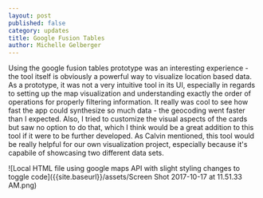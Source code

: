 ```yaml
---
layout: post
published: false
category: updates
title: Google Fusion Tables
author: Michelle Gelberger
---
```

Using the google fusion tables prototype was an interesting experience - the tool itself is obviously a powerful way to visualize location based data.  As a prototype, it was not a very intuitive tool in its UI, especially in regards to setting up the map visualization and understanding exactly the order of operations for properly filtering information. It really was cool to see how fast the app could synthesize so much data - the geocoding went faster than I expected. Also, I tried to customize the visual aspects of the cards but saw no option to do that, which I think would be a great addition to this tool if it were to be further developed. As Calvin mentioned, this tool would be really helpful for our own visualization project, especially because it's capabile of showcasing two different data sets.

![Local HTML file using google maps API with slight styling changes to toggle code]({{site.baseurl}}/assets/Screen Shot 2017-10-17 at 11.51.33 AM.png)
